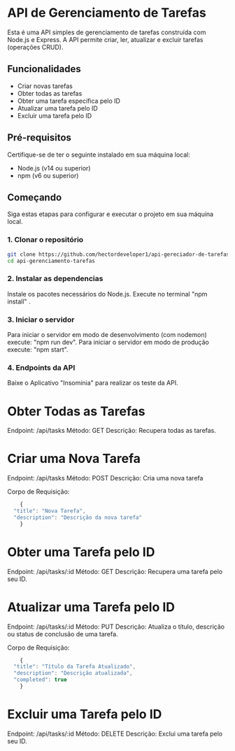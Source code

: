 # API de Gerenciamento de Tarefas

Esta é uma API simples de gerenciamento de tarefas construída com Node.js e Express. A API permite criar, ler, atualizar e excluir tarefas (operações CRUD).

## Funcionalidades

- Criar novas tarefas
- Obter todas as tarefas
- Obter uma tarefa específica pelo ID
- Atualizar uma tarefa pelo ID
- Excluir uma tarefa pelo ID

## Pré-requisitos

Certifique-se de ter o seguinte instalado em sua máquina local:

- Node.js (v14 ou superior)
- npm (v6 ou superior)

## Começando

Siga estas etapas para configurar e executar o projeto em sua máquina local.

### 1. Clonar o repositório

```bash
git clone https://github.com/hectordeveloper1/api-gereciador-de-tarefas
cd api-gerenciamento-tarefas
```

### 2. Instalar as dependencias

Instale os pacotes necessários do Node.js. Execute no terminal "npm install" .

### 3. Iniciar o servidor

Para iniciar o servidor em modo de desenvolvimento (com nodemon) execute: "npm run dev".
Para iniciar o servidor em modo de produção execute: "npm start".

### 4. Endpoints da API

Baixe o Aplicativo "Insominia" para realizar os teste da API.

# Obter Todas as Tarefas

Endpoint: /api/tasks
Método: GET
Descrição: Recupera todas as tarefas.

# Criar uma Nova Tarefa

Endpoint: /api/tasks
Método: POST
Descrição: Cria uma nova tarefa

Corpo de Requisição:
```js
    {
  "title": "Nova Tarefa",
  "description": "Descrição da nova tarefa"
    }
```

# Obter uma Tarefa pelo ID

Endpoint: /api/tasks/:id
Método: GET
Descrição: Recupera uma tarefa pelo seu ID.

# Atualizar uma Tarefa pelo ID

Endpoint: /api/tasks/:id
Método: PUT
Descrição: Atualiza o título, descrição ou status de conclusão de uma tarefa.

Corpo de Requisição:
```js
    {
  "title": "Título da Tarefa Atualizado",
  "description": "Descrição atualizada",
  "completed": true
    }
```

# Excluir uma Tarefa pelo ID

Endpoint: /api/tasks/:id
Método: DELETE
Descrição: Exclui uma tarefa pelo seu ID.

